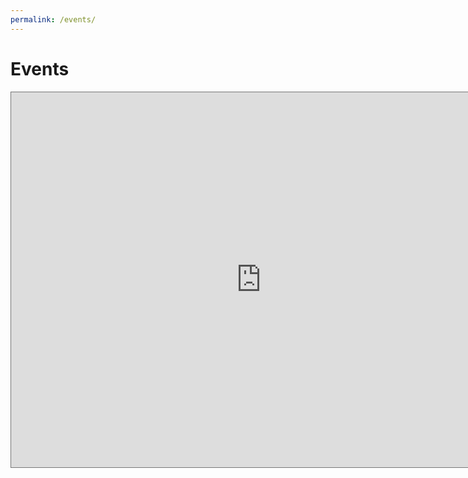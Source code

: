 ```yaml
---
permalink: /events/
---
```


# Events

<iframe src="https://calendar.google.com/calendar/embed?height=600&amp;wkst=1&amp;bgcolor=%23ffffff&amp;ctz=Europe%2FLondon&amp;src=OHZpYW1tbWVuOHFiOTZ1aDd0cjkwYWl1MTRAZ3JvdXAuY2FsZW5kYXIuZ29vZ2xlLmNvbQ&amp;src=ZG5wZGRiYWtjOW4ydmcwN3RyOWZmMWdhbGNAZ3JvdXAuY2FsZW5kYXIuZ29vZ2xlLmNvbQ&amp;src=NTM4dGZxODEyNmYxbnJwcGMzcjg1NXNoczRAZ3JvdXAuY2FsZW5kYXIuZ29vZ2xlLmNvbQ&amp;color=%2370237F&amp;color=%2381910B&amp;color=%23515151&amp;title=Darwin%20College%20Students&#39;%20Association%20-%20College%20Events%2C%20Societies%20and%20Social%20Life&amp;showPrint=0&amp;showTabs=1&amp;showCalendars=1&amp;showTz=1" style="border:solid 1px #777" width="800" height="600" frameborder="0" scrolling="no"></iframe>
